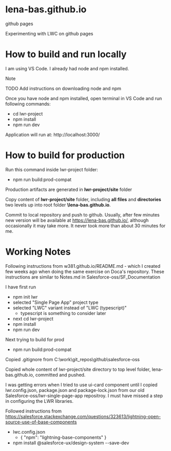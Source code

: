 # lena-bas.github.io

github pages

Experimenting with LWC on github pages

# How to build and run locally

I am using VS Code. 
I already had node and npm installed. 

> [!NOTE]  
> TODO Add instructions on downloading node and npm 

Once you have node and npm installed, open terminal in VS Code and run following commands:
- cd lwr-project
- npm install
- npm run dev

Application will run at:  http://localhost:3000/

# How to build for production

Run this command inside  lwr-project folder:
- npm run build:prod-compat

Production artifacts are generated in **lwr-project/site** folder

Copy content of **lwr-project/site** folder, including **all files** and **directories** two levels up into root folder **\lena-bas.github.io**.

Commit to local repository and push to github.
Usually, after few minutes new version will be available at https://lena-bas.github.io/, although occasionally it may take more. It never took more than about 30 minutes for me.


# Working Notes 


Following instructions from w381.github.io/README.md - which I created few weeks ago when doing the same exercise on Doca's repository. These instructions are similar to Notes.md in Salesforce-oss/SF_Documentation



I have first run
- npm init lwr
- selected "Single Page App" project type
- selected "LWC" variant instead of "LWC (typescript)"
  - typescript is something to consider later
- next cd lwr-project
- npm install
- npm run dev

Next trying to build for prod

- npm run build:prod-compat

Copied .gitignore from C:\work\git_repos\github\salesforce-oss

Copied whole content of lwr-project/site directory to top level folder, lena-bas.github.io, committed and pushed.

I was getting errors when I tried to use ui-card component until I copied lwr.config.json, package.json and package-lock.json from our old Salesforce-oss/lwr-single-page-app repositroy. 
I must have missed a step in configuring the LWR libraries. 

Followed instructions from https://salesforce.stackexchange.com/questions/323613/lightning-open-source-use-of-base-components

-  lwc.config.json
   -   { "npm": "lightning-base-components" }
-    npm install @salesforce-ux/design-system --save-dev